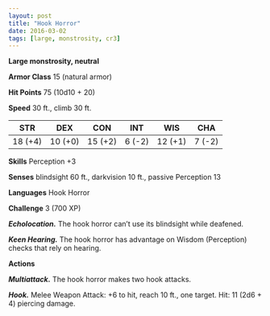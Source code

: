 ```yaml
---
layout: post
title: "Hook Horror"
date: 2016-03-02
tags: [large, monstrosity, cr3]
---
```


**Large monstrosity, neutral**

**Armor Class** 15 (natural armor)

**Hit Points** 75 (10d10 + 20)

**Speed** 30 ft., climb 30 ft.

|   STR   |   DEX   |   CON   |   INT   |   WIS   |   CHA   |
|:-----:|:-----:|:-----:|:-----:|:-----:|:-----:|
| 18 (+4) | 10 (+0) | 15 (+2) | 6 (-2) | 12 (+1) | 7 (-2) |

**Skills** Perception +3

**Senses** blindsight 60 ft., darkvision 10 ft., passive Perception 13

**Languages** Hook Horror

**Challenge** 3 (700 XP)

***Echolocation.*** The hook horror can’t use its blindsight while deafened.

***Keen Hearing.*** The hook horror has advantage on Wisdom (Perception) checks that rely on hearing.

**Actions**

***Multiattack.*** The hook horror makes two hook attacks.

***Hook.*** Melee Weapon Attack: +6 to hit, reach 10 ft., one target. Hit: 11 (2d6 + 4) piercing damage.
